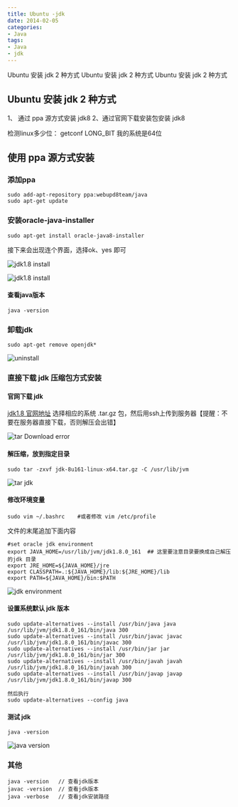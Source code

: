 ```yaml
---
title: Ubuntu -jdk
date: 2014-02-05
categories: 
- Java
tags:
- Java
- jdk
---
```

Ubuntu 安装 jdk 2 种方式
Ubuntu 安装 jdk 2 种方式
Ubuntu 安装 jdk 2 种方式

<!-- more -->

## Ubuntu 安装 jdk 2 种方式

1、 通过 ppa 源方式安装 jdk8
2、通过官网下载安装包安装 jdk8

检测linux多少位： getconf LONG_BIT    我的系统是64位

## 使用 ppa 源方式安装

### 添加ppa

```
sudo add-apt-repository ppa:webupd8team/java
sudo apt-get update
```

### 安装oracle-java-installer

```
sudo apt-get install oracle-java8-installer
```

接下来会出现连个界面，选择ok、yes 即可

![jdk1.8 install](/img/ubuntu/jdk/installer.png "jdk1.8 install")

![jdk1.8 install](/img/ubuntu/jdk/installer.png "jdk1.8 install02")

#### 查看java版本

```
java -version
```

### 卸载jdk

```
sudo apt-get remove openjdk*
```

![uninstall](/img/ubuntu/jdk/uninstall.png "uninstall")

### 直接下载 jdk 压缩包方式安装

#### 官网下载 jdk

[jdk1.8 官网地址](http://www.oracle.com/technetwork/java/javase/downloads/java-archive-javase8-2177648.html "jdk1.8 官网地址")    选择相应的系统 .tar.gz 包，然后用ssh上传到服务器【提醒：不要在服务器直接下载，否则解压会出错】

![tar Download error](/img/ubuntu/jdk/tar_download_error.png "tar Download error")

#### 解压缩，放到指定目录

```
sudo tar -zxvf jdk-8u161-linux-x64.tar.gz -C /usr/lib/jvm
```

![tar jdk](/img/ubuntu/jdk/tar_jdk.png "tar jdk")

#### 修改环境变量

```
sudo vim ~/.bashrc    #或者修改 vim /etc/profile
```

文件的末尾追加下面内容

```
#set oracle jdk environment
export JAVA_HOME=/usr/lib/jvm/jdk1.8.0_161  ## 这里要注意目录要换成自己解压的jdk 目录
export JRE_HOME=${JAVA_HOME}/jre  
export CLASSPATH=.:${JAVA_HOME}/lib:${JRE_HOME}/lib  
export PATH=${JAVA_HOME}/bin:$PATH  
```

![jdk environment](/img/ubuntu/jdk/jdk_environment.png "jdk environment")

#### 设置系统默认 jdk 版本

```
sudo update-alternatives --install /usr/bin/java java /usr/lib/jvm/jdk1.8.0_161/bin/java 300  
sudo update-alternatives --install /usr/bin/javac javac /usr/lib/jvm/jdk1.8.0_161/bin/javac 300  
sudo update-alternatives --install /usr/bin/jar jar /usr/lib/jvm/jdk1.8.0_161/bin/jar 300   
sudo update-alternatives --install /usr/bin/javah javah /usr/lib/jvm/jdk1.8.0_161/bin/javah 300   
sudo update-alternatives --install /usr/bin/javap javap /usr/lib/jvm/jdk1.8.0_161/bin/javap 300  

然后执行
sudo update-alternatives --config java
```

#### 测试 jdk

```
java -version
```

![java version](/img/ubuntu/jdk/java_version.png "java version" )



###  其他

```
java -version   // 查看jdk版本
javac -version  // 查看jdk版本
java -verbose   // 查看jdk安装路径
```

































